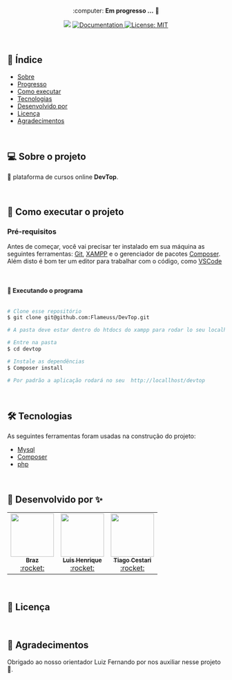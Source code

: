  
<p align="center"> :computer: <strong>Em progresso ...</strong> 🚧</p>

<p align="center"> 
   <img src="https://img.shields.io/badge/version-0.0.1-red.svg" />
  
  <a href="https://github.com/Flameuss">
    <img alt="Documentation" src="https://img.shields.io/badge/documentation-yes-brightgreen.svg" target="_blank" />
  </a>
 
 <a href="https://github.com/Flameuss">
    <img alt="License: MIT" src="https://img.shields.io/badge/License-MIT-blue.svg" target="_blank" />
  </a>
</p>

<br>

## :pushpin: Índice

- [Sobre](#sobre-o-projeto)
- [Progresso](#progresso)
- [Como executar](#executar)
- [Tecnologias](#tecnologia)
- [Desenvolvido por](#desenvolvido)
- [Licença](#licenca)
- [Agradecimentos](#agradecimentos)

<br>

<a id="sobre-o-projeto"></a>

## 💻 Sobre o projeto

:memo: plataforma de cursos online <b>DevTop</b>.

<br>

<a id="executar"></a>

## 🚀 Como executar o projeto

### Pré-requisitos

Antes de começar, você vai precisar ter instalado em sua máquina as seguintes ferramentas:
[Git](https://git-scm.com), [XAMPP](https://www.apachefriends.org/pt_br/index.html) e o gerenciador de pacotes [Composer](https://getcomposer.org/).
Além disto é bom ter um editor para trabalhar com o código, como [VSCode](https://code.visualstudio.com/)

<br>

#### 🧭 Executando o programa

```bash

# Clone esse repositório
$ git clone git@github.com:Flameuss/DevTop.git

# A pasta deve estar dentro do htdocs do xampp para rodar lo seu localhost

# Entre na pasta
$ cd devtop

# Instale as dependências
$ Composer install

# Por padrão a aplicação rodará no seu  http://locallhost/devtop

```

<br>

<a id="tecnologia"></a>

## 🛠 Tecnologias

As seguintes ferramentas foram usadas na construção do projeto:

- [Mysql](https://www.mysql.com/)
- [Composer](https://getcomposer.org/)
- [php](https://www.php.net/)

<br>

<a id="desenvolvido"></a>

## :tada: Desenvolvido por ✨

<table>
  <tr>
<td align="center"><a href="https://github.com/BrazJu"><img src="https://avatars.githubusercontent.com/u/64876263?v=4" width="100px;" alt=""/><br /><sub><b>Braz</b></sub></a><br /><a href="#" title="Content">:rocket:</a></td>
<td align="center"><a href="https://github.com/Flameuss"><img src="https://avatars.githubusercontent.com/u/64844248?v=4" width="100px;" alt=""/><br /><sub><b>Luis Henrique</b></sub></a><br /><a href="#" title="Content">:rocket:</a></td>
<td align="center"><a href="https://github.com/CestariTiago/"><img src="https://avatars.githubusercontent.com/u/65381060?v=4" width="100px;" alt=""/><br /><sub><b>Tiago Cestari</b></sub></a><br /><a href="#" title="Content">:rocket:</a></td>
  </tr>
</table>

<br>

<a id="licenca"></a>

## :memo: Licença

<br>

<a id="agradecimento"></a>

## 💙 Agradecimentos

Obrigado ao nosso orientador Luiz Fernando por nos auxiliar nesse projeto 🚀.